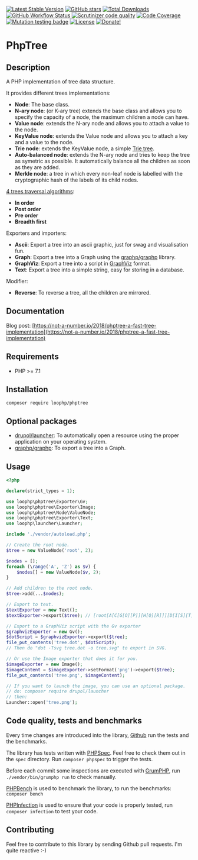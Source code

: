 [![Latest Stable Version](https://img.shields.io/packagist/v/loophp/phptree.svg?style=flat-square)](https://packagist.org/packages/loophp/phptree)
 [![GitHub stars](https://img.shields.io/github/stars/loophp/phptree.svg?style=flat-square)](https://packagist.org/packages/loophp/phptree)
 [![Total Downloads](https://img.shields.io/packagist/dt/loophp/phptree.svg?style=flat-square)](https://packagist.org/packages/loophp/phptree)
 [![GitHub Workflow Status](https://img.shields.io/github/workflow/status/loophp/phptree/Continuous%20Integration?style=flat-square)](https://github.com/loophp/phptree/actions)
 [![Scrutinizer code quality](https://img.shields.io/scrutinizer/quality/g/loophp/phptree/master.svg?style=flat-square)](https://scrutinizer-ci.com/g/loophp/phptree/?branch=master)
 [![Code Coverage](https://img.shields.io/scrutinizer/coverage/g/loophp/phptree/master.svg?style=flat-square)](https://scrutinizer-ci.com/g/loophp/phptree/?branch=master)
 [![Mutation testing badge](https://badge.stryker-mutator.io/github.com/loophp/phptree/master)](https://stryker-mutator.github.io)
 [![License](https://img.shields.io/packagist/l/loophp/phptree.svg?style=flat-square)](https://packagist.org/packages/loophp/phptree)
 [![Donate!](https://img.shields.io/badge/Donate-Paypal-brightgreen.svg?style=flat-square)](https://paypal.me/loophp)
 
# PhpTree

## Description

A PHP implementation of tree data structure.

It provides different trees implementations:
* **Node**: The base class.
* **N-ary node**: (or K-ary tree) extends the base class and allows you to specify the capacity of a node, the maximum children a node can have.
* **Value node**: extends the N-ary node and allows you to attach a value to the node.
* **KeyValue node**: extends the Value node and allows you to attach a key and a value to the node.
* **Trie node**: extends the KeyValue node, a simple [Trie tree](https://en.wikipedia.org/wiki/Trie).
* **Auto-balanced node**: extends the N-ary node and tries to keep the tree as symetric as possible. It automatically balance all the children as soon as they are added.
* **Merkle node**: a tree in which every non-leaf node is labelled with the cryptographic hash of the labels of its child nodes.

[4 trees traversal algorithms](https://en.wikipedia.org/wiki/Tree_traversal):
* **In order**
* **Post order**
* **Pre order**
* **Breadth first**

Exporters and importers:
* **Ascii**: Export a tree into an ascii graphic, just for swag and visualisation fun.
* **Graph**: Export a tree into a Graph using the [graphp/graphp](https://github.com/graphp/graph) library.
* **GraphViz**: Export a tree into a script in [GraphViz](http://www.graphviz.org/) format.
* **Text**: Export a tree into a simple string, easy for storing in a database.

Modifier:
* **Reverse**: To reverse a tree, all the children are mirrored.

## Documentation

Blog post: [https://not-a-number.io/2018/phptree-a-fast-tree-implementation](https://not-a-number.io/2018/phptree-a-fast-tree-implementation)

## Requirements

* PHP >= 7.1

## Installation

```composer require loophp/phptree```

## Optional packages

* [drupol/launcher](https://github.com/drupol/launcher): To automatically open a resource using the proper application on your operating system.
* [graphp/graphp](https://github.com/graphp/graph): To export a tree into a Graph.

## Usage

```php
<?php

declare(strict_types = 1);

use loophp\phptree\Exporter\Gv;
use loophp\phptree\Exporter\Image;
use loophp\phptree\Node\ValueNode;
use loophp\phptree\Exporter\Text;
use loophp\launcher\Launcher;

include './vendor/autoload.php';

// Create the root node.
$tree = new ValueNode('root', 2);

$nodes = [];
foreach (\range('A', 'Z') as $v) {
    $nodes[] = new ValueNode($v, 2);
}

// Add children to the root node.
$tree->add(...$nodes);

// Export to text.
$textExporter = new Text();
$textExporter->export($tree); // [root[A[C[G[O][P]][H[Q][R]]][D[I[S][T]][J[U][V]]]][B[E[K[W][X]][L[Y][Z]]][F[M][N]]]]⏎

// Export to a GraphViz script with the Gv exporter
$graphvizExporter = new Gv();
$dotScript = $graphvizExporter->export($tree);
file_put_contents('tree.dot', $dotScript);
// Then do "dot -Tsvg tree.dot -o tree.svg" to export in SVG.

// Or use the Image exporter that does it for you.
$imageExporter = new Image();
$imageContent = $imageExporter->setFormat('png')->export($tree);
file_put_contents('tree.png', $imageContent);

// If you want to launch the image, you can use an optional package.
// do: composer require drupol/launcher
// then:
Launcher::open('tree.png');
```

## Code quality, tests and benchmarks

Every time changes are introduced into the library, [Github](https://github.com/loophp/phptree/actions) run the tests and the benchmarks.

The library has tests written with [PHPSpec](http://www.phpspec.net/).
Feel free to check them out in the `spec` directory. Run `composer phpspec` to trigger the tests.

Before each commit some inspections are executed with [GrumPHP](https://github.com/phpro/grumphp), run `./vendor/bin/grumphp run` to check manually.

[PHPBench](https://github.com/phpbench/phpbench) is used to benchmark the library, to run the benchmarks: `composer bench`

[PHPInfection](https://github.com/infection/infection) is used to ensure that your code is properly tested, run `composer infection` to test your code.

## Contributing

Feel free to contribute to this library by sending Github pull requests. I'm quite reactive :-)
